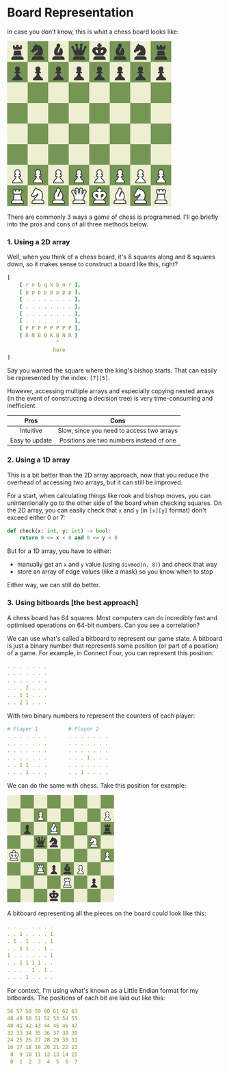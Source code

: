 # Board Representation

In case you don't know, this is what a chess board looks like:

![Starting Chess Board](./assets/board.png)

There are commonly 3 ways a game of chess is programmed. I'll go briefly into the pros and cons of all three methods below.

### 1. Using a 2D array

Well, when you think of a chess board, it's 8 squares along and 8 squares down, so it makes sense to construct a board like this, right?

```yml
[
    [ r n b q k b n r ],
    [ p p p p p p p p ],
    [ . . . . . . . . ],
    [ . . . . . . . . ],
    [ . . . . . . . . ],
    [ . . . . . . . . ],
    [ P P P P P P P P ],
    [ R N B Q K B N R ]
                ^
               here
]
```

Say you wanted the square where the king's bishop starts. That can easily be represented by the index: `[7][5]`.

However, accessing multiple arrays and especially copying nested arrays (in the event of constructing a decision tree) is very time-consuming and inefficient.

| Pros      | Cons |
|:-:|:-:|
| Intuitive | Slow, since you need to access two arrays |
| Easy to update | Positions are two numbers instead of one |

### 2. Using a 1D array

This is a bit better than the 2D array approach, now that you reduce the overhead of accessing two arrays, but it can still be improved.

For a start, when calculating things like rook and bishop moves, you can unintentionally go to the other side of the board when checking squares. On the 2D array, you can easily check that `x` and `y` (in `[x][y]` format) don't exceed either 0 or 7:

```py
def check(x: int, y: int) -> bool:
    return 0 <= x < 8 and 0 <= y < 8
```

But for a 1D array, you have to either:
- manually get an `x` and `y` value (using `divmod(n, 8)`) and check that way
- store an array of edge values (like a mask) so you know when to stop

Either way, we can still do better.

### 3. Using bitboards [the best approach]

A chess board has 64 squares. Most computers can do incredibly fast and optimised operations on 64-bit numbers. Can you see a correlation?

We can use what's called a bitboard to represent our game state. A bitboard is just a binary number that represents some position (or part of a position) of a game. For example, in Connect Four, you can represent this position:
```yml
. . . . . . .
. . . . . . .
. . . . . . .
. . . 2 . . .
. . 1 1 . . .
. . 2 1 . . .
```

With two binary numbers to represent the counters of each player:
```yml
# Player 1          # Player 2
. . . . . . .       . . . . . . .
. . . . . . .       . . . . . . .
. . . . . . .       . . . . . . .
. . . . . . .       . . . 1 . . .
. . 1 1 . . .       . . . . . . .
. . . 1 . . .       . . 1 . . . .
```

We can do the same with chess. Take this position for example:

![Random Position](./assets/bitboard%20demo.png)

A bitboard representing all the pieces on the board could look like this:
```yml
. . . . . . . .
. . 1 . . . . 1
. 1 . 1 . . . 1
. . 1 1 . . 1 .
1 . . . . . . 1
. . 1 1 1 1 . .
. . . . 1 . 1 .
. . . 1 . . . .
```

For context, I'm using what's known as a Little Endian format for my bitboards. The positions of each bit are laid out like this:
```yml
56 57 58 59 60 61 62 63
48 49 50 51 52 53 54 55
40 41 42 43 44 45 46 47
32 33 34 35 36 37 38 39
24 25 26 27 28 29 30 31
16 17 18 19 20 21 22 23
 8  9 10 11 12 13 14 15
 0  1  2  3  4  5  6  7
```